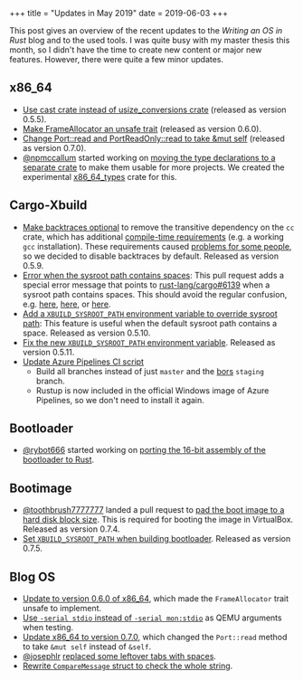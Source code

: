 +++
title = "Updates in May 2019"
date = 2019-06-03
+++

This post gives an overview of the recent updates to the _Writing an OS in Rust_ blog and to the used tools. I was quite busy with my master thesis this month, so I didn't have the time to create new content or major new features. However, there were quite a few minor updates.

## x86_64

- [Use cast crate instead of usize_conversions crate](https://github.com/rust-osdev/x86_64/pull/70) (released as version 0.5.5).
- [Make FrameAllocator an unsafe trait](https://github.com/rust-osdev/x86_64/pull/71) (released as version 0.6.0).
- [Change Port::read and PortReadOnly::read to take &mut self](https://github.com/rust-osdev/x86_64/pull/76) (released as version 0.7.0).
- [@npmccallum](https://github.com/npmccallum) started working on [moving the type declarations to a separate crate](https://github.com/rust-osdev/x86_64/issues/72) to make them usable for more projects. We created the experimental [x86_64_types](http://github.com/rust-osdev/x86_64_types/) crate for this.

## Cargo-Xbuild

- [Make backtraces optional](https://github.com/rust-osdev/cargo-xbuild/commit/bd73f5a1b975f1938abd5b4c17a048d2018741b7) to remove the transitive dependency on the `cc` crate, which has additional [compile-time requirements](https://github.com/alexcrichton/cc-rs#compile-time-requirements) (e.g. a working `gcc` installation). These requirements caused [problems for some people](https://github.com/phil-opp/blog_os/issues/612), so we decided to disable backtraces by default. Released as version 0.5.9.
- [Error when the sysroot path contains spaces](https://github.com/rust-osdev/cargo-xbuild/pull/32): This pull request adds a special error message that points to [rust-lang/cargo#6139](https://github.com/rust-lang/cargo/issues/6139) when a sysroot path contains spaces. This should avoid the regular confusion, e.g. [here](https://github.com/phil-opp/blog_os/issues/464#issuecomment-427793367), [here](https://github.com/phil-opp/blog_os/issues/403#issuecomment-483046786), or [here](https://github.com/phil-opp/blog_os/issues/403#issuecomment-487313363).
- [Add a `XBUILD_SYSROOT_PATH` environment variable to override sysroot path](https://github.com/rust-osdev/cargo-xbuild/pull/33): This feature is useful when the default sysroot path contains a space. Released as version 0.5.10.
- [Fix the new `XBUILD_SYSROOT_PATH` environment variable](https://github.com/rust-osdev/cargo-xbuild/pull/34). Released as version 0.5.11.
- [Update Azure Pipelines CI script](https://github.com/rust-osdev/bootimage/pull/40)
  - Build all branches instead of just `master` and the [bors](https://bors.tech/) `staging` branch.
  - Rustup is now included in the official Windows image of Azure Pipelines, so we don't need to install it again.

## Bootloader

- [@rybot666](https://github.com/rybot666) started working on [porting the 16-bit assembly of the bootloader to Rust](https://github.com/rust-osdev/bootloader/issues/24).

## Bootimage

- [@toothbrush7777777](https://github.com/toothbrush7777777) landed a pull request to [pad the boot image to a hard disk block size](https://github.com/rust-osdev/bootimage/pull/39). This is required for booting the image in VirtualBox. Released as version 0.7.4.
- [Set `XBUILD_SYSROOT_PATH` when building bootloader](https://github.com/rust-osdev/bootimage/pull/41). Released as version 0.7.5.

## Blog OS

- [Update to version 0.6.0 of x86_64](https://github.com/phil-opp/blog_os/pull/600), which made the `FrameAllocator` trait unsafe to implement.
- [Use `-serial stdio` instead of `-serial mon:stdio`](https://github.com/phil-opp/blog_os/pull/604) as QEMU arguments when testing.
- [Update x86_64 to version 0.7.0](https://github.com/phil-opp/blog_os/pull/606), which changed the `Port::read` method to take `&mut self` instead of `&self`.
- [@josephlr](https://github.com/josephlr) [replaced some leftover tabs with spaces](https://github.com/phil-opp/blog_os/pull/609).
- [Rewrite `CompareMessage` struct to check the whole string](https://github.com/phil-opp/blog_os/pull/611).